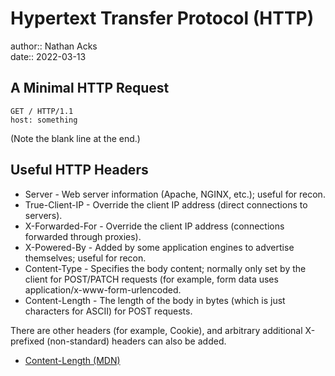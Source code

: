 # Hypertext Transfer Protocol (HTTP)

author:: Nathan Acks  
date:: 2022-03-13

## A Minimal HTTP Request

```http
GET / HTTP/1.1
host: something

```

(Note the blank line at the end.)

## Useful HTTP Headers

* Server - Web server information (Apache, NGINX, etc.); useful for recon.
* True-Client-IP - Override the client IP address (direct connections to servers).
* X-Forwarded-For - Override the client IP address (connections forwarded through proxies).
* X-Powered-By - Added by some application engines to advertise themselves; useful for recon.
* Content-Type - Specifies the body content; normally only set by the client for POST/PATCH requests (for example, form data uses application/x-www-form-urlencoded.
* Content-Length - The length of the body in bytes (which is just characters for ASCII) for POST requests.

There are other headers (for example, Cookie), and arbitrary additional X-prefixed (non-standard) headers can also be added.

* [Content-Length (MDN)](https://developer.mozilla.org/docs/Web/HTTP/Headers/Content-Length)
